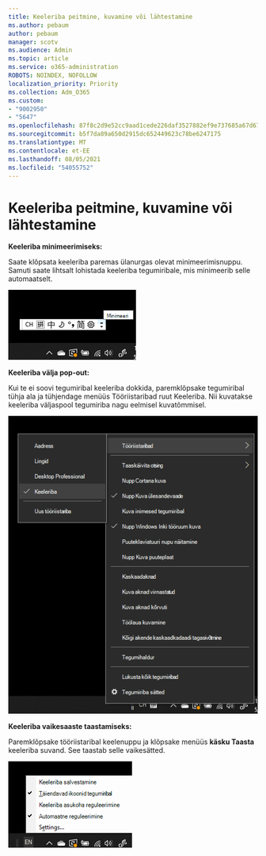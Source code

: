 ```yaml
---
title: Keeleriba peitmine, kuvamine või lähtestamine
ms.author: pebaum
author: pebaum
manager: scotv
ms.audience: Admin
ms.topic: article
ms.service: o365-administration
ROBOTS: NOINDEX, NOFOLLOW
localization_priority: Priority
ms.collection: Adm_O365
ms.custom:
- "9002950"
- "5647"
ms.openlocfilehash: 87f8c2d9e52cc9aad1cede226daf3527882ef9e737685a67d671978c05c5a822
ms.sourcegitcommit: b5f7da89a650d2915dc652449623c78be6247175
ms.translationtype: MT
ms.contentlocale: et-EE
ms.lasthandoff: 08/05/2021
ms.locfileid: "54055752"
---
```

# <a name="hide-display-or-reset-the-language-bar"></a>Keeleriba peitmine, kuvamine või lähtestamine

**Keeleriba minimeerimiseks:**

Saate klõpsata keeleriba paremas ülanurgas olevat minimeerimisnuppu. Samuti saate lihtsalt lohistada keeleriba tegumiribale, mis minimeerib selle automaatselt.

![Keeleriba minimeerimine](media/minimize-language-bar.png)

**Keeleriba välja pop-out:**

Kui te ei soovi tegumiribal keeleriba dokkida, paremklõpsake tegumiribal tühja ala  ja tühjendage menüüs Tööriistaribad ruut Keeleriba. Nii kuvatakse keeleriba väljaspool tegumiriba nagu eelmisel kuvatõmmisel.

![Pop out language bar](media/pop-out-language-bar.png)

**Keeleriba vaikesaaste taastamiseks:**

Paremklõpsake tööriistaribal keelenuppu ja klõpsake menüüs **käsku Taasta** keeleriba suvand. See taastab selle vaikesätted.

![Taasta keeleriba](media/restore-language-bar.png)
